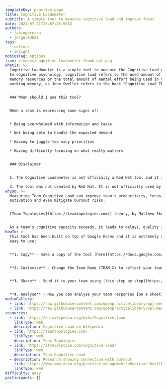 ```yaml
---
templateKey: practice-page
title: Cognitive Loadometer
subtitle: A simple tool to measure cognitive load and improve focus
date: 2021-07-21T23:07:25.555Z
authors:
  - fabiopereira
  - jorgeredhat
tags:
  - culture
  - insight
mobiusTag: options
icon: /images/cognitive-loadometer-thumb-opl.png
whatIs: >-
  Cognitive Loadometer is a simple tool to measure the Cognitive Load of a team.
  In cognitive psychology, cognitive load refers to the used amount of working
  memory resources or the total amount of mental effort being used in the
  working memory, as John Sweller refers in the book "Cognitive Load Theory".


  ### When should I use this tool?


  When a team is expressing some signs of:


  * Being overwhelmed with information and tasks

  * Not being able to handle the expected demand

  * Having to juggle too many priorities

  * Having difficulty focusing on what really matters


  ### Disclaimer


  1. The Cognitive Loadometer is not officially a Red Hat tool and it is not intended to detect burnout, nor does Red Hat intend to use this tool to do so. Burnout is an occupational disease recognized by the  World Health Organization (WHO) and should be diagnosed by a properly credentialed and qualified professional physician. 

  2. The tool was not created by Red Hat. It is not officially used by Red Hat. It was created by a team of Red Hat associates in the open source community.
whyDo: >-
  Measuring Team Cognitive Load can improve team's productivity, focus,
  motivation and even mitigate burnout risks.


  [Team Topologies](https://teamtopologies.com/) theory, by Matthew Skelton and Manuel Pais, mentions Team Cognitive Load as an important element of a team. According to Skelton and Pais "when we talk about cognitive load, it’s easy to understand that any one person has a limit on how much information they can hold in their brains at any given moment. The same happens for any one team by simply adding up all the team members’ cognitive capacities." They also mention that "when assigning responsibilities to a given team, we hardly ever discuss cognitive load. Perhaps because it’s hard to quantify both the available capacity and what the cognitive load will be". Inspired on other subjective scales, like [Pain Scale](https://en.wikipedia.org/wiki/Pain_scale), [Fabio Pereira](http://fabiopereira.me/) and [Jorge Galdino](https://www.linkedin.com/in/jorgegaldino/) created the Subjective Cognitive Load Scale used on this tool.


  As a team's cognitive capacity exceeds, it leads to delays, quality issues, and often, a decrease in team members’ motivation. [Research shows](https://www.ama-assn.org/practice-management/physician-health/4-approaches-cut-physicians-mental-workload-and-burnout) that people with higher levels of cognitive workload have increased rates of burnout.
howTo: >-
  This tool has been built on top of Google Forms and it is extremely simple and
  easy to use:


  **1. Copy** - make a copy of the tool [here](https://docs.google.com/forms/d/1JS-aJ3X7rfttWP-Jw_JXNXg0xqIJpUANKRHcrwSaJmo/copy) - this copy is yours


  **2. Customize** - Change the Team Name (TEAM_X) to reflect your team name


  **3. Share** - Send it to your team using [this step by step](https://support.google.com/docs/answer/2839588?hl=en)


  **4. Analyse** - Now you can analyse your team responses [on a sheet](https://support.google.com/docs/answer/2917686?hl=en)
mediaGallery:
  - link: https://raw.githubusercontent.com/openpracticelibrary/opl-media/master/cogload2.png
  - link: https://raw.githubusercontent.com/openpracticelibrary/opl-media/master/cogload1.png
resources:
  - link: https://en.wikipedia.org/wiki/Cognitive_load
    linkType: web
    description: Cognitive Load on Wikipedia
  - link: https://teamtopologies.com/
    linkType: web
    description: Team Topologies
  - link: https://itrevolution.com/cognitive-load/
    linkType: web
    description: Team Cognitive Load
  - description: Research showing connection with burnout
    link: https://www.ama-assn.org/practice-management/physician-health/4-approaches-cut-physicians-mental-workload-and-burnout
    linkType: web
difficulty: easy
participants: []
---
```

